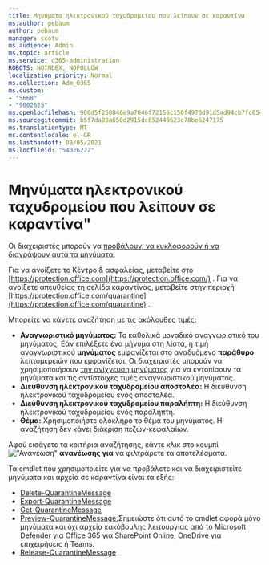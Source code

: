 ```yaml
---
title: Μηνύματα ηλεκτρονικού ταχυδρομείου που λείπουν σε καραντίνα
ms.author: pebaum
author: pebaum
manager: scotv
ms.audience: Admin
ms.topic: article
ms.service: o365-administration
ROBOTS: NOINDEX, NOFOLLOW
localization_priority: Normal
ms.collection: Adm_O365
ms.custom:
- "5668"
- "9002625"
ms.openlocfilehash: 900d5f250846e9a7046f72156c150f4970d91d5ad94cb7fc054952228f4bf257
ms.sourcegitcommit: b5f7da89a650d2915dc652449623c78be6247175
ms.translationtype: MT
ms.contentlocale: el-GR
ms.lasthandoff: 08/05/2021
ms.locfileid: "54026222"
---
```

# <a name="missing-emails-in-quarantine"></a>Μηνύματα ηλεκτρονικού ταχυδρομείου που λείπουν σε καραντίνα"

Οι διαχειριστές μπορούν να [προβάλουν, να κυκλοφορούν ή να διαγράψουν αυτά τα μηνύματα.](/microsoft-365/security/office-365-security/manage-quarantined-messages-and-files)

Για να ανοίξετε το Κέντρο & ασφαλείας, μεταβείτε στο [https://protection.office.com](https://protection.office.com/) . Για να ανοίξετε απευθείας τη σελίδα καραντίνας, μεταβείτε στην περιοχή [https://protection.office.com/quarantine](https://protection.office.com/quarantine) .  

Μπορείτε να κάνετε αναζήτηση με τις ακόλουθες τιμές:  

- **Αναγνωριστικό μηνύματος:** Το καθολικά μοναδικό αναγνωριστικό του μηνύματος. Εάν επιλέξετε ένα μήνυμα στη λίστα, η τιμή αναγνωριστικού  **μηνύματος**  εμφανίζεται στο αναδυόμενο  **παράθυρο**  λεπτομερειών που εμφανίζεται. Οι διαχειριστές μπορούν να χρησιμοποιήσουν [την ανίχνευση μηνύματος](/microsoft-365/security/office-365-security/message-trace-scc) για να εντοπίσουν τα μηνύματα και τις αντίστοιχες τιμές αναγνωριστικού μηνύματος.
- **Διεύθυνση ηλεκτρονικού ταχυδρομείου αποστολέα:** Η διεύθυνση ηλεκτρονικού ταχυδρομείου ενός αποστολέα.
- **Διεύθυνση ηλεκτρονικού ταχυδρομείου παραλήπτη:** Η διεύθυνση ηλεκτρονικού ταχυδρομείου ενός παραλήπτη.
- **Θέμα:** Χρησιμοποιήστε ολόκληρο το θέμα του μηνύματος. Η αναζήτηση δεν κάνει διάκριση πεζών-κεφαλαίων.

Αφού εισάγετε τα κριτήρια αναζήτησης, κάντε κλικ στο κουμπί ![ "Ανανέωση" ](/microsoft-365/media/scc-quarantine-refresh.png?view=o365-worldwide) **ανανέωσης για** να φιλτράρετε τα αποτελέσματα.

Τα cmdlet που χρησιμοποιείτε για να προβάλετε και να διαχειριστείτε μηνύματα και αρχεία σε καραντίνα είναι τα εξής:
- [Delete-QuarantineMessage](/powershell/module/exchange/delete-quarantinemessage)
- [Export-QuarantineMessage](/powershell/module/exchange/export-quarantinemessage)
- [Get-QuarantineMessage](/powershell/module/exchange/get-quarantinemessage)
- [Preview-QuarantineMessage:](/powershell/module/exchange/preview-quarantinemessage)Σημειώστε ότι αυτό το cmdlet αφορά μόνο μηνύματα και όχι αρχεία κακόβουλης λειτουργίας από το Microsoft Defender για Office 365 για SharePoint Online, OneDrive για επιχειρήσεις ή Teams.
- [Release-QuarantineMessage](/powershell/module/exchange/release-quarantinemessage)